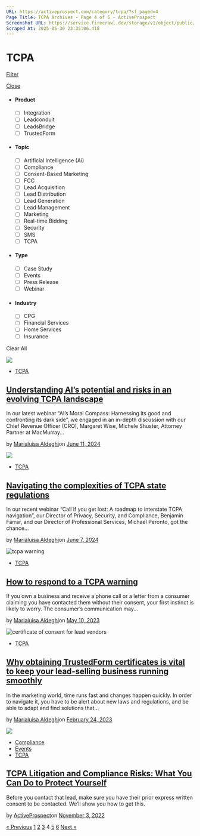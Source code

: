 ```yaml
---
URL: https://activeprospect.com/category/tcpa/?sf_paged=4
Page Title: TCPA Archives - Page 4 of 6 - ActiveProspect
Screenshot URL: https://service.firecrawl.dev/storage/v1/object/public/media/screenshot-9e09c383-70c8-4249-bef0-7c2f28d702d8.png
Scraped At: 2025-05-30 23:35:06.418
---
```

# TCPA

[Filter](https://activeprospect.com/category/tcpa/?sf_paged=4#)

[Close](https://activeprospect.com/category/tcpa/?sf_paged=4#)

- #### Product


  - [ ] Integration
  - [ ] Leadconduit
  - [ ] LeadsBridge
  - [ ] TrustedForm
- #### Topic


  - [ ] Artificial Intelligence (Ai)
  - [ ] Compliance
  - [ ] Consent-Based Marketing
  - [ ] FCC
  - [ ] Lead Acquisition
  - [ ] Lead Distribution
  - [ ] Lead Generation
  - [ ] Lead Management
  - [ ] Marketing
  - [ ] Real-time Bidding
  - [ ] Security
  - [ ] SMS
  - [ ] TCPA
- #### Type


  - [ ] Case Study
  - [ ] Events
  - [ ] Press Release
  - [ ] Webinar
- #### Industry


  - [ ] CPG
  - [ ] Financial Services
  - [ ] Home Services
  - [ ] Insurance

Clear All

![](https://activeprospect.com/wp-content/uploads/2024/04/AICompliance_feat-400x300.png)

- [TCPA](https://activeprospect.com/category/tcpa/)

## [Understanding AI’s potential and risks in an evolving TCPA landscape](https://activeprospect.com/blog/ai-potential-and-risks-tcpa/)

In our latest webinar “AI’s Moral Compass: Harnessing its good and confronting its dark side”, we engaged in an in-depth discussion with our Chief Revenue Officer (CRO), Margaret Wise, Michele Shuster, Attorney Partner at MacMurray…

by [Marialuisa Aldeghi](https://activeprospect.com/author/marialuisa-aldeghi/)on [June 11, 2024](https://activeprospect.com/blog/ai-potential-and-risks-tcpa/)

![](https://activeprospect.com/wp-content/uploads/2024/06/State_TCPA_feat-400x300.png)

- [TCPA](https://activeprospect.com/category/tcpa/)

## [Navigating the complexities of TCPA state regulations](https://activeprospect.com/blog/tcpa-state-regulations/)

In our recent webinar “Call if you get lost: A roadmap to interstate TCPA navigation”, our Director of Privacy, Security, and Compliance, Benjamin Farrar, and our Director of Professional Services, Michael Peronto, got the chance…

by [Marialuisa Aldeghi](https://activeprospect.com/author/marialuisa-aldeghi/)on [June 7, 2024](https://activeprospect.com/blog/tcpa-state-regulations/)

![tcpa warning](https://activeprospect.com/wp-content/uploads/2023/05/Respond_Warning_feat-400x300.png)

- [TCPA](https://activeprospect.com/category/tcpa/)

## [How to respond to a TCPA warning](https://activeprospect.com/blog/how-to-respond-to-tcpa-warning/)

If you own a business and receive a phone call or a letter from a consumer claiming you have contacted them without their consent, your first instinct is likely to worry. The consumer’s communication may…

by [Marialuisa Aldeghi](https://activeprospect.com/author/marialuisa-aldeghi/)on [May 10, 2023](https://activeprospect.com/blog/how-to-respond-to-tcpa-warning/)

![certificate of consent for lead vendors](https://activeprospect.com/wp-content/uploads/2023/02/Importance_Claim_Certificates_Feat-400x300.png)

- [TCPA](https://activeprospect.com/category/tcpa/)

## [Why obtaining TrustedForm certificates is vital to keep your lead-selling business running smoothly](https://activeprospect.com/blog/proof-of-consent-for-lead-vendors/)

In the marketing world, time runs fast and changes happen quickly. In order to navigate it, you have to be alert about new laws and regulations, and be able to adapt and find solutions that…

by [Marialuisa Aldeghi](https://activeprospect.com/author/marialuisa-aldeghi/)on [February 24, 2023](https://activeprospect.com/blog/proof-of-consent-for-lead-vendors/)

![](https://activeprospect.com/wp-content/uploads/2022/11/IAPPBen_feat-400x300.png)

- [Compliance](https://activeprospect.com/category/compliance/)
- [Events](https://activeprospect.com/category/events/)
- [TCPA](https://activeprospect.com/category/tcpa/)

## [TCPA Litigation and Compliance Risks: What You Can Do to Protect Yourself](https://activeprospect.com/blog/tcpa-litigation-and-compliance-risks-what-you-can-do-to-protect-yourself/)

Before you contact that lead, make sure you have their prior express written consent to be contacted. We’ll show you how to get this.

by [ActiveProspect](https://activeprospect.com/author/activeprospect/)on [November 3, 2022](https://activeprospect.com/blog/tcpa-litigation-and-compliance-risks-what-you-can-do-to-protect-yourself/)

[« Previous](https://activeprospect.com/category/tcpa/?sf_paged=3) [1](https://activeprospect.com/category/tcpa/) [2](https://activeprospect.com/category/tcpa/?sf_paged=2) [3](https://activeprospect.com/category/tcpa/?sf_paged=3) 4 [5](https://activeprospect.com/category/tcpa/?sf_paged=5) [6](https://activeprospect.com/category/tcpa/?sf_paged=6) [Next »](https://activeprospect.com/category/tcpa/?sf_paged=5)

